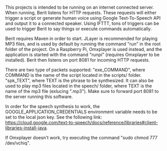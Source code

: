 This projects is intended to be running on an internet connected server. When running, Berit listens for HTTP requests. These requests will either trigger a script or generate human voice using Google Text-To-Speech API and output it to a connected speaker. Using IFTTT, tons of triggers can be used to trigger Berit to say things or execute commands automatically.

Berit requires Maven in order to start. JLayer is recommended for playing MP3 files, and is used by default by running the command "run" in the root folder of the project. On a Raspberry Pi, Omxplayer is used instead, and the application is started with the command "runpi" (requires Omxplayer to be installed). Berit then listens on port 8081 for incoming HTTP requests.

There are two type of packets supported:
  "exe_COMMAND", where COMMAND is the name of the script located in the scripts/ folder.
  "spk_TEXT", where TEXT is the phrase to be synthesized. It can also be used to play mp3 files located in the speech/ folder, where TEXT is the name of the mp3 file (exlucing ".mp3").
Make sure to forward port 8081 to the server running this software.
  
In order for the speech synthesis to work, the GOOGLE_APPLICATION_CREDENTIALS environment variable needs to be set to the local json key. See the following link: https://cloud.google.com/text-to-speech/docs/reference/libraries#client-libraries-install-java.
  
If Omxplayer doesn't work, try executing the command "sudo chmod 777 /dev/vchiq".
